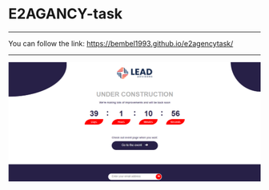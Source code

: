 # E2AGANCY-task
____
You can follow the link: https://bembel1993.github.io/e2agencytask/
____
![Start page of Application](https://github.com/bembel1993/imgForDiplom/blob/main/frontendtask1.png)
